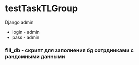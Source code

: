 # testTaskTLGroup

Django admin 
* login - admin 
* pass - admin

### fill_db - скрипт для заполнения бд сотрдниками с рандомными данными